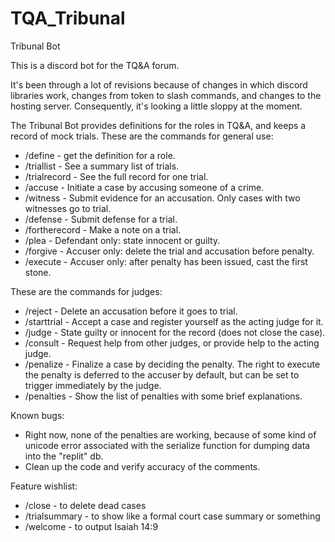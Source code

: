 # TQA_Tribunal
Tribunal Bot

This is a discord bot for the TQ&A forum.

It's been through a lot of revisions because of changes in which discord libraries work, changes from token to slash commands, and changes to the hosting server. Consequently, it's looking a little sloppy at the moment.

The Tribunal Bot provides definitions for the roles in TQ&A, and keeps a record of mock trials.
These are the commands for general use:

- /define - get the definition for a role.
- /triallist - See a summary list of trials.
- /trialrecord - See the full record for one trial.
- /accuse - Initiate a case by accusing someone of a crime.
- /witness - Submit evidence for an accusation. Only cases with two witnesses go to trial.
- /defense - Submit defense for a trial.
- /fortherecord - Make a note on a trial.
- /plea - Defendant only: state innocent or guilty.
- /forgive - Accuser only: delete the trial and accusation before penalty.
- /execute - Accuser only: after penalty has been issued, cast the first stone.

These are the commands for judges:

- /reject - Delete an accusation before it goes to trial.
- /starttrial - Accept a case and register yourself as the acting judge for it.
- /judge - State guilty or innocent for the record (does not close the case).
- /consult - Request help from other judges, or provide help to the acting judge.
- /penalize - Finalize a case by deciding the penalty. The right to execute the penalty is deferred to the accuser by default, but can be set to trigger immediately by the judge.
- /penalties - Show the list of penalties with some brief explanations.

Known bugs:
- Right now, none of the penalties are working, because of some kind of unicode error associated with the serialize function for dumping data into the "replit" db.
- Clean up the code and verify accuracy of the comments.

Feature wishlist:
- /close - to delete dead cases
- /trialsummary - to show like a formal court case summary or something
- /welcome - to output Isaiah 14:9
